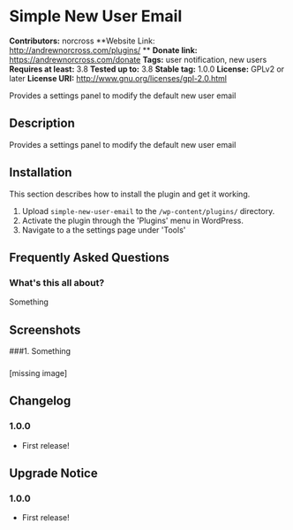# Simple New User Email #
**Contributors:** norcross
**Website Link: http://andrewnorcross.com/plugins/ **
**Donate link:** https://andrewnorcross.com/donate
**Tags:** user notification, new users
**Requires at least:** 3.8
**Tested up to:** 3.8
**Stable tag:** 1.0.0
**License:** GPLv2 or later
**License URI:** http://www.gnu.org/licenses/gpl-2.0.html


Provides a settings panel to modify the default new user email

## Description ##

Provides a settings panel to modify the default new user email


## Installation ##

This section describes how to install the plugin and get it working.

1. Upload `simple-new-user-email` to the `/wp-content/plugins/` directory.
1. Activate the plugin through the 'Plugins' menu in WordPress.
1. Navigate to a the settings page under 'Tools'

## Frequently Asked Questions ##


### What's this all about? ###

Something


## Screenshots ##

###1. Something
###
[missing image]




## Changelog ##

### 1.0.0 ###
* First release!


## Upgrade Notice ##

### 1.0.0 ###
* First release!